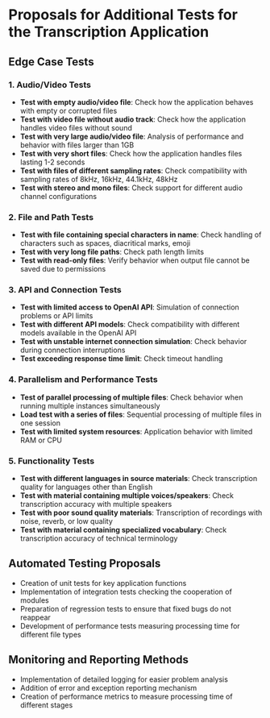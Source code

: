 # Proposals for Additional Tests for the Transcription Application

## Edge Case Tests

### 1. Audio/Video Tests
- **Test with empty audio/video file**: Check how the application behaves with empty or corrupted files
- **Test with video file without audio track**: Check how the application handles video files without sound
- **Test with very large audio/video file**: Analysis of performance and behavior with files larger than 1GB
- **Test with very short files**: Check how the application handles files lasting 1-2 seconds
- **Test with files of different sampling rates**: Check compatibility with sampling rates of 8kHz, 16kHz, 44.1kHz, 48kHz
- **Test with stereo and mono files**: Check support for different audio channel configurations

### 2. File and Path Tests
- **Test with file containing special characters in name**: Check handling of characters such as spaces, diacritical marks, emoji
- **Test with very long file paths**: Check path length limits
- **Test with read-only files**: Verify behavior when output file cannot be saved due to permissions

### 3. API and Connection Tests
- **Test with limited access to OpenAI API**: Simulation of connection problems or API limits
- **Test with different API models**: Check compatibility with different models available in the OpenAI API
- **Test with unstable internet connection simulation**: Check behavior during connection interruptions
- **Test exceeding response time limit**: Check timeout handling

### 4. Parallelism and Performance Tests
- **Test of parallel processing of multiple files**: Check behavior when running multiple instances simultaneously
- **Load test with a series of files**: Sequential processing of multiple files in one session
- **Test with limited system resources**: Application behavior with limited RAM or CPU

### 5. Functionality Tests
- **Test with different languages in source materials**: Check transcription quality for languages other than English
- **Test with material containing multiple voices/speakers**: Check transcription accuracy with multiple speakers
- **Test with poor sound quality materials**: Transcription of recordings with noise, reverb, or low quality
- **Test with material containing specialized vocabulary**: Check transcription accuracy of technical terminology

## Automated Testing Proposals
- Creation of unit tests for key application functions
- Implementation of integration tests checking the cooperation of modules
- Preparation of regression tests to ensure that fixed bugs do not reappear
- Development of performance tests measuring processing time for different file types

## Monitoring and Reporting Methods
- Implementation of detailed logging for easier problem analysis
- Addition of error and exception reporting mechanism
- Creation of performance metrics to measure processing time of different stages